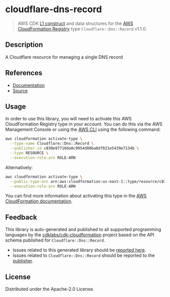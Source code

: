 # cloudflare-dns-record

> AWS CDK [L1 construct] and data structures for the [AWS CloudFormation Registry] type `Cloudflare::Dns::Record` v1.1.0.

[L1 construct]: https://docs.aws.amazon.com/cdk/latest/guide/constructs.html
[AWS CloudFormation Registry]: https://docs.aws.amazon.com/AWSCloudFormation/latest/UserGuide/registry.html

## Description

A Cloudflare resource for managing a single DNS record

## References

* [Documentation](https://github.com/aws-ia/cloudformation-cloudflare-resource-providers)
* [Source](https://github.com/aws-ia/cloudformation-cloudflare-resource-providers.git)

## Usage

In order to use this library, you will need to activate this AWS CloudFormation Registry type in your account. You can do this via the AWS Management Console or using the [AWS CLI](https://aws.amazon.com/cli/) using the following command:

```sh
aws cloudformation activate-type \
  --type-name Cloudflare::Dns::Record \
  --publisher-id c830e97710da0c9954d80ba8df021e5439e7134b \
  --type RESOURCE \
  --execution-role-arn ROLE-ARN
```

Alternatively:

```sh
aws cloudformation activate-type \
  --public-type-arn arn:aws:cloudformation:us-east-1::type/resource/c830e97710da0c9954d80ba8df021e5439e7134b/Cloudflare-Dns-Record \
  --execution-role-arn ROLE-ARN
```

You can find more information about activating this type in the [AWS CloudFormation documentation](https://docs.aws.amazon.com/AWSCloudFormation/latest/UserGuide/registry-public.html).

## Feedback

This library is auto-generated and published to all supported programming languages by the [cdklabs/cdk-cloudformation] project based on the API schema published for `Cloudflare::Dns::Record`.

* Issues related to this generated library should be [reported here](https://github.com/cdklabs/cdk-cloudformation/issues/new?title=Issue+with+%40cdk-cloudformation%2Fcloudflare-dns-record+v1.1.0).
* Issues related to `Cloudflare::Dns::Record` should be reported to the [publisher](https://github.com/aws-ia/cloudformation-cloudflare-resource-providers).

[cdklabs/cdk-cloudformation]: https://github.com/cdklabs/cdk-cloudformation

## License

Distributed under the Apache-2.0 License.
